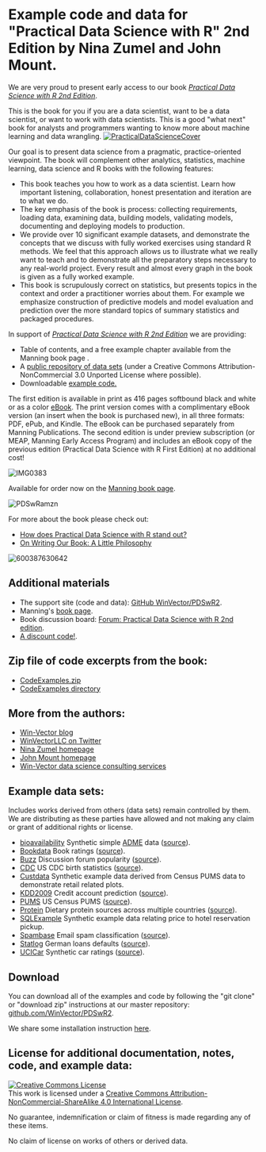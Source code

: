 



# Example code and data for "Practical Data Science with R" 2nd Edition by Nina Zumel and John Mount.


We are very proud to present early access to our book [*Practical Data Science with R 2nd Edition*](https://www.manning.com/books/practical-data-science-with-r-second-edition).

This is the book for you if you are a data scientist, want to be a data
scientist, or want to work with data scientists. This is a good "what
next" book for analysts and programmers wanting to know more about
machine learning and data wrangling.
[![PracticalDataScienceCover](http://www.win-vector.com/blog/wp-content/uploads/2018/08/NewImage-3.png)](https://www.manning.com/books/practical-data-science-with-r-second-edition)


Our goal is to present data science from a pragmatic, practice-oriented
viewpoint. The book will complement other analytics, statistics, machine
learning, data science and R books with the following features:

-   This book teaches you how to work as a data scientist. Learn how
    important listening, collaboration, honest presentation and
    iteration are to what we do.
-   The key emphasis of the book is process: collecting requirements,
    loading data, examining data, building models, validating models,
    documenting and deploying models to production.
-   We provide over 10 significant example datasets, and demonstrate the
    concepts that we discuss with fully worked exercises using standard
    R methods. We feel that this approach allows us to illustrate what
    we really want to teach and to demonstrate all the preparatory steps
    necessary to any real-world project. Every result and almost every
    graph in the book is given as a fully worked example.
-   This book is scrupulously correct on statistics, but presents topics
    in the context and order a practitioner worries about them. For
    example we emphasize construction of predictive models and model
    evaluation and prediction over the more standard topics of summary
    statistics and packaged procedures.

In support of [*Practical Data Science with R 2nd Edition*](https://www.manning.com/books/practical-data-science-with-r-second-edition)
we are providing:

-   Table of contents, and a free example chapter available from the
    Manning book page
    [](https://www.manning.com/books/practical-data-science-with-r-second-edition).
-   A [public repository of data
    sets](https://github.com/WinVector/PDSwR2) (under a Creative Commons
    Attribution-NonCommercial 3.0 Unported License where possible).
-   Downloadable [example code.](https://github.com/WinVector/PDSwR2/tree/master/CodeExamples)

The first edition is available in print as 416 pages softbound black and
white or as a color
[eBook](http://www.win-vector.com/blog/2014/12/is-there-a-kindle-edition-of-practical-data-science-with-r/).
The print version comes with a complimentary eBook version (an insert
when the book is purchased new), in all three formats: PDF, ePub, and
Kindle. The eBook can be purchased separately from Manning Publications.
The second edition is under preview subscription (or MEAP, Manning Early
Access Program) and includes an eBook copy of the previous edition
(Practical Data Science with R First Edition) at no additional cost!

![IMG0383](http://www.win-vector.com/blog/wp-content/uploads/2014/10/IMG_0383.jpg "IMG_0383.jpg")

Available for order now on the [Manning book page](https://www.manning.com/books/practical-data-science-with-r-second-edition).

![PDSwRamzn](http://www.win-vector.com/blog/wp-content/uploads/2014/10/PDSwRamzn.png "PDSwRamzn.png")

For more about the book please check out:

-   [How does Practical Data Science with R stand out?](http://www.win-vector.com/blog/2014/06/how-does-practical-data-science-with-r-stand-out/)
-   [On Writing Our Book: A Little Philosophy](http://www.win-vector.com/blog/2013/05/on-writing-our-book-a-little-philosophy/)

![600387630642](http://www.win-vector.com/blog/wp-content/uploads/2014/10/600_387630642.jpeg)



## Additional materials

 * The support site (code and data): [GitHub WinVector/PDSwR2](https://github.com/WinVector/PDSwR2).
 * Manning's [book page](https://www.manning.com/books/practical-data-science-with-r-second-edition).
 * Book discussion board: [Forum: Practical Data Science with R 2nd edition](https://forums.manning.com/forums/practical-data-science-with-r-second-edition).
 * [A discount code!](https://freecontent.manning.com/slideshare-a-practice-oriented-approach-to-data-science/).

## Zip file of code excerpts from the book:

 * [CodeExamples.zip](CodeExamples.zip)
 * [CodeExamples directory](CodeExamples)


## More from the authors:

 * [Win-Vector blog](http://www.win-vector.com/blog/)
 * [WinVectorLLC on Twitter](https://twitter.com/WinVectorLLC)
 * [Nina Zumel homepage](http://ninazumel.com/)
 * [John Mount homepage](http://johnmount.com/)
 * [Win-Vector data science consulting services](http://www.win-vector.com/index.html)

## Example data sets:

Includes works derived from others (data sets) remain controlled by them.  We are distributing as these parties have allowed and not making any claim or grant of additional rights or license.

 * [bioavailability](bioavailability) Synthetic simple [ADME](http://en.wikipedia.org/wiki/ADME) data ([source](http://www.cyprotex.com/admepk/in-vitro-permeability/caco-2-permeability/)).
 * [Bookdata](Bookdata) Book ratings ([source](http://www.informatik.uni-freiburg.de/~cziegler/BX/)).
 * [Buzz](Buzz) Discussion forum popularity ([source](http://ama.liglab.fr/datasets/buzz/)).
 * [CDC](CDC) US CDC birth statistics ([source](http://www.cdc.gov/nchs/data_access/Vitalstatsonline.htm)).
 * [Custdata](Custdata) Synthetic example data derived from Census PUMS data to demonstrate retail related plots.
 * [KDD2009](KDD2009) Credit account prediction ([source](http://www.sigkdd.org/kdd-cup-2009-customer-relationship-prediction)).
 * [PUMS](PUMS) US Census PUMS ([source](http://www.census.gov/acs/www/data_documentation/pums_data/)).
 * [Protein](Protein) Dietary protein sources across multiple countries ([source](http://lib.stat.cmu.edu/DASL/Datafiles/Protein.html)).
 * [SQLExample](SQLExample) Synthetic example data relating price to hotel reservation pickup.
 * [Spambase](Spambase) Email spam classification ([source](http://archive.ics.uci.edu/ml/datasets/Spambase)).
 * [Statlog](Statlog) German loans defaults ([source](http://archive.ics.uci.edu/ml/machine-learning-databases/statlog/german/)).
 * [UCICar](UCICar) Synthetic car ratings ([source](http://archive.ics.uci.edu/ml/machine-learning-databases/car/)).


## Download

You can download all of the examples and code by following the "git clone" or "download zip" instructions at our master repository: [github.com/WinVector/PDSwR2](https://github.com/WinVector/PDSwR2).

We share some installation instruction [here](https://github.com/WinVector/PDSwR2/blob/master/Starting_with_R_and_Other_Tools.pdf).

## License for additional documentation, notes, code, and example data: 

<a rel="license" href="http://creativecommons.org/licenses/by-nc-sa/4.0/"><img alt="Creative Commons License" style="border-width:0" src="http://i.creativecommons.org/l/by-nc-sa/4.0/88x31.png" /></a><br />This work is licensed under a <a rel="license" href="http://creativecommons.org/licenses/by-nc-sa/4.0/">Creative Commons Attribution-NonCommercial-ShareAlike 4.0 International License</a>.

No guarantee, indemnification or claim of fitness is made regarding any of these items.

No claim of license on works of others or derived data.


